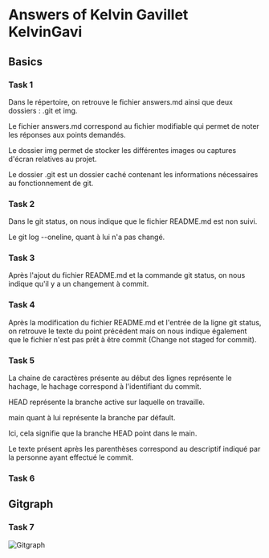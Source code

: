 # Answers of Kelvin Gavillet KelvinGavi

## Basics

### Task 1

Dans le répertoire, on retrouve le fichier answers.md ainsi que deux dossiers : .git et img.

Le fichier answers.md correspond au fichier modifiable qui permet de noter les réponses aux points demandés.

Le dossier img permet de stocker les différentes images ou captures d'écran relatives au projet.

Le dossier .git est un dossier caché contenant les informations nécessaires au fonctionnement de git.

### Task 2

Dans le git status, on nous indique que le fichier README.md est non suivi.

Le git log --oneline, quant à lui n'a pas changé.

### Task 3

Après l'ajout du fichier README.md et la commande git status, on nous indique qu'il y a un changement à commit.

### Task 4

Après la modification du fichier README.md et l'entrée de la ligne git status, on retrouve le texte du point précédent mais on nous indique également que le fichier n'est pas prêt à être commit (Change not staged for commit).

### Task 5

La chaine de caractères présente au début des lignes représente le hachage, le hachage correspond à l'identifiant du commit.

HEAD représente la branche active sur laquelle on travaille.

main quant à lui représente la branche par défault.

Ici, cela signifie que la branche HEAD point dans le main.

Le texte présent après les parenthèses correspond au descriptif indiqué par la personne ayant effectué le commit.

### Task 6

## Gitgraph

### Task 7

![Gitgraph](img/gitgraph.svg)
